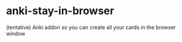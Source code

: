 # anki-stay-in-browser
(tentative) Anki addon so you can create all your cards in the browser window
